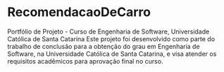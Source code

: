 # RecomendacaoDeCarro
Portfólio de Projeto - Curso de Engenharia de Software, Universidade Católica de Santa Catarina Este projeto foi desenvolvido como parte do trabalho de conclusão para a obtenção do grau em Engenharia de Software, na Universidade Católica de Santa Catarina, e visa atender os requisitos acadêmicos para aprovação final no curso.

